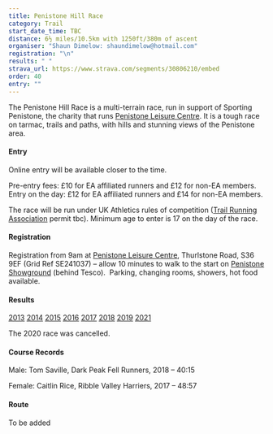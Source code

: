 ```yaml
---
title: Penistone Hill Race
category: Trail
start_date_time: TBC
distance: 6½ miles/10.5km with 1250ft/380m of ascent
organiser: "Shaun Dimelow: shaundimelow@hotmail.com"
registration: "\n"
results: " "
strava_url: https://www.strava.com/segments/30806210/embed
order: 40
entry: ""
---
```

The Penistone Hill Race is a multi-terrain race, run in support of Sporting Penistone, the charity that runs [Penistone Leisure Centre](http://www.penistoneleisurecentre.org.uk). It is a tough race on tarmac, trails and paths, with hills and stunning views of the Penistone area.

#### Entry

Online entry will be available closer to the time.

Pre-entry fees: £10 for EA affiliated runners and £12 for non-EA members. Entry on the day: £12 for EA affiliated runners and £14 for non-EA members.

The race will be run under UK Athletics rules of competition ([Trail Running Association](https://www.tra-uk.org/organisers) permit tbc). Minimum age to enter is 17 on the day of the race.

#### Registration

Registration from 9am at [Penistone Leisure Centre](https://www.google.co.uk/maps/place/Penistone+Leisure+Centre/@53.5295002,-1.640685,17z/data=!3m1!4b1!4m5!3m4!1s0x48797d601549d167:0x299f865051d4014b!8m2!3d53.5295099!4d-1.6384976), Thurlstone Road, S36 9EF (Grid Ref SE241037) &ndash; allow 10 minutes to walk to the start on [Penistone Showground](https://www.google.co.uk/maps/place/Penistone+Show+Ground/@53.5257723,-1.6358652,17z/data=!3m1!4b1!4m5!3m4!1s0x48797d6164f4b287:0x6f08ef10f1d0cc7a!8m2!3d53.5257723!4d-1.6358652) (behind Tesco).  Parking, changing rooms, showers, hot food available.

#### Results

[2013](https://thepowerof10.info/results/results.aspx?meetingid=139172)
[2014](https://www.runbritainrankings.com/results/results.aspx?meetingid=122543)
[2015](https://www.runbritainrankings.com/results/results.aspx?meetingid=150197)
[2016](https://thepowerof10.info/results/results.aspx?meetingid=183291)
[2017](https://www.runbritainrankings.com/results/results.aspx?meetingid=218984)
[2018](https://thepowerof10.info/results/results.aspx?meetingid=259816)
[2019](https://pfrac.chrishodgson.co.uk/static/results/penistone-hill/penistone-hill-2019-results.pdf)
[2021](https://www.runbritainrankings.com/results/results.aspx?meetingid=436543)

The 2020 race was cancelled.

#### Course Records

Male: Tom Saville, Dark Peak Fell Runners, 2018 &ndash; 40:15

Female: Caitlin Rice, Ribble Valley Harriers, 2017 &ndash; 48:57

#### Route

To be added
